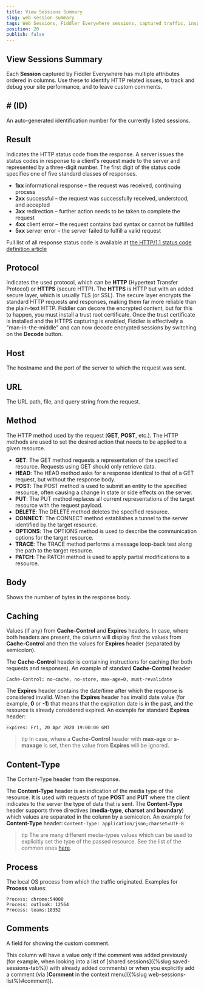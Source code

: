 ```yaml
---
title: View Sessions Summary
slug: web-session-summary
tags: Web Sessions, Fiddler Everywhere sessions, captured traffic, inspect sessions, fiddler sessions, Fiddler Live Traffic
position: 20
publish: false
---
```


## View Sessions Summary

Each __Session__ captured by Fiddler Everywhere has multiple attributes ordered in columns. Use these to identify HTTP related issues, to track and debug your site performance, and to leave custom comments.

## \# (ID) 

An auto-generated identification number for the currently listed sessions.

## Result

Indicates the HTTP status code from the response. A server issues the status codes in response to a client's request made to the server and represented by a three-digit number. The first digit of the status code specifies one of five standard classes of responses. 

- __1xx__ informational response – the request was received, continuing process
- __2xx__ successful – the request was successfully received, understood, and accepted
- __3xx__ redirection – further action needs to be taken to complete the request
- __4xx__ client error – the request contains bad syntax or cannot be fulfilled
- __5xx__ server error – the server failed to fulfill a valid request

Full list of all response status code is available at [the HTTP/1.1 status code definition article](https://www.w3.org/Protocols/rfc2616/rfc2616-sec10.html)

## Protocol

Indicates the used protocol, which can be __HTTP__ (Hypertext Transfer Protocol) or __HTTPS__ (secure HTTP). The __HTTPS__ is HTTP but with an added secure layer, which is usually TLS (or SSL). The secure layer encrypts the standard HTTP requests and responses, making them far more reliable than the plain-text HTTP. Fiddler can decore the encrypted content, but for this to happen, you must install a trust root certificate. Once the trust certificate is installed and the HTTPS capturing is enabled, Fiddler is effectively a "man-in-the-middle" and can now decode encrypted sessions by switching on the __Decode__ button.

## Host

The hostname and the port of the server to which the request was sent.

## URL

The URL path, file, and query string from the request.

## Method 

The HTTP method used by the request (__GET__, __POST__, etc.). The HTTP methods are used to set the desired action that needs to be applied to a given resource. 

- __GET__: The GET method requests a representation of the specified resource. Requests using GET should only retrieve data.
- __HEAD__: The HEAD method asks for a response identical to that of a GET request, but without the response body.
- __POST__: The POST method is used to submit an entity to the specified resource, often causing a change in state or side effects on the server.
- __PUT__: The PUT method replaces all current representations of the target resource with the request payload.
- __DELETE__: The DELETE method deletes the specified resource.
- __CONNECT__: The CONNECT method establishes a tunnel to the server identified by the target resource.
- __OPTIONS__: The OPTIONS method is used to describe the communication options for the target resource.
- __TRACE__: The TRACE method performs a message loop-back test along the path to the target resource.
- __PATCH__: The PATCH method is used to apply partial modifications to a resource.

## Body

Shows the number of bytes in the response body.

## Caching

Values (if any) from __Cache-Control__ and __Expires__  headers. In case, where both headers are present, the column will display first the values from __Cache-Control__ and then the values for __Expires__ header (separated by semicolon).

The __Cache-Control__ header is containing instructions for caching (for both requests and responses). 
An example of standard __Cache-Control__ header:
```
Cache-Control: no-cache, no-store, max-age=0, must-revalidate
```

The __Expires__ header contains the date/time after which the response is considered invalid. When the __Expires__ header has invalid date value (for example, __0__ or __-1__) that means that the expiration date is in the past, and the resource is already considered expired.
An example for standard __Expires__ header:
```
Expires: Fri, 20 Apr 2020 19:00:00 GMT
```

>tip In case, where a __Cache-Control__ header with __max-age__ or __s-maxage__ is set, then the value from __Expires__ will be ignored.


## Content-Type
The Content-Type header from the response.

The __Content-Type__ header is an indication of the media type of the resource. It is used with requests of type __POST__ and __PUT__ where the client indicates to the server the type of data that is sent. The __Content-Type__ header supports three directives (__media-type__, __charset__ and __boundary__) which values are separated in the column by a semicolon.
    An example for  __Content-Type__ header:
    ```
    Content-Type: application/json;charset=UTF-8
    ```

>tip The are many different media-types values which can be used to explicitly set the type of the passed resource. See the list of the common ones [here](https://developer.mozilla.org/en-US/docs/Web/HTTP/Basics_of_HTTP/MIME_types/Common_types).

## Process
The local OS process from which the traffic originated. Examples for  __Process__ values:
```
Process: chrome:54000
Process: outlook: 12564
Process: teams:18352
```

## Comments 
A field for showing the custom comment. 

This column will have a value only if the comment was added previously (for example, when looking into a list of [shared sessions]({%slug saved-sessions-tab%}) with already added comments) or when you explicitly add a comment (via [__Comment__ in the context menu]({%slug web-sessions-list%}#comment)).